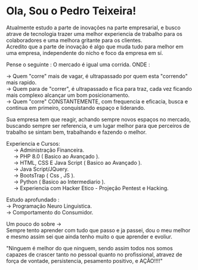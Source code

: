 <div><p>
  
  <h1 style= color: #454;>Ola, Sou o Pedro Teixeira!</h1>

Atualmente estudo a parte de inovações na parte empresarial, e busco atrave de tecnologia trazer uma melhor experiencia de trabalho para os colaboradores e uma melhora gritante para os clientes.<br>
Acredito que a parte de inovação é algo que muda tudo para melhor em uma empresa, independente do nicho e foco da empresa em sí.<br>

Pense o seguinte : O mercado é igual uma corrida. ONDE :<br>

-> Quem "corre" mais de vagar, é ultrapassado por quem esta "correndo" mais rapido.<br>
-> Quem para de "correr", é ultrapassado e fica para traz, cada vez ficando mais complexo alcançar um bom posicionamento.<br>
-> Quem "corre" CONSTANTEMENTE, com frequencia e eficacia, busca e continua em primeiro, conquistando espaço e liderando.<br>

Sua empresa tem que reagir, achando sempre novos espaços no mercado, buscando sempre ser referencia, e um lugar melhor para que perceiros de trabalho se sintam bem, trabalhando e fazendo o melhor.<br>

Experiencia e Cursos:<br>
&nbsp;&nbsp;&nbsp;&nbsp;         -> Administração Financeira.<br>
&nbsp;&nbsp;&nbsp;&nbsp;         -> PHP 8.0 ( Basico ao Avançado ).<br>
&nbsp;&nbsp;&nbsp;&nbsp;         -> HTML, CSS E Java Script ( Basico ao Avançado ).<br>
&nbsp;&nbsp;&nbsp;&nbsp;         -> Java Script/JQuery.<br>
&nbsp;&nbsp;&nbsp;&nbsp;         -> BootsTrap ( Css , JS ).<br>
&nbsp;&nbsp;&nbsp;&nbsp;         -> Python ( Basico ao Intermediario ).<br>
&nbsp;&nbsp;&nbsp;&nbsp;         -> Experiencia com Hacker Etico - Projeção Pentest e Hacking.<br>
        
Estudo aprofundado :<br> -> Programação Neuro Linguistica.<br>
-> Comportamento do Consumidor.<br>
                  
                  
Um pouco do sobre -><br>
Sempre tento aprender com tudo que passo e ja passei, dou o meu melhor e mesmo assim sei que ainda tenho muito o que aprender e evoliur.<br>

 "Ninguem é melhor do que ninguem, sendo assim todos nos somos capazes de crascer tanto no pessoal quanto no profissional, atravez de força de vontade, persistencia, pesamento positivo, e AÇÃO!!!!"<br>
  
</p></div>
